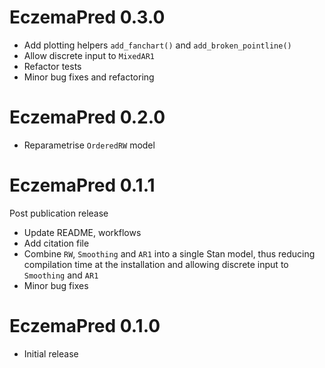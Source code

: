 # EczemaPred 0.3.0

- Add plotting helpers `add_fanchart()` and `add_broken_pointline()`
- Allow discrete input to `MixedAR1`
- Refactor tests
- Minor bug fixes and refactoring

# EczemaPred 0.2.0

- Reparametrise `OrderedRW` model

# EczemaPred 0.1.1

Post publication release

- Update README, workflows
- Add citation file
- Combine `RW`, `Smoothing` and `AR1` into a single Stan model, thus reducing compilation time at the installation and allowing discrete input to `Smoothing` and `AR1`
- Minor bug fixes

# EczemaPred 0.1.0

- Initial release
